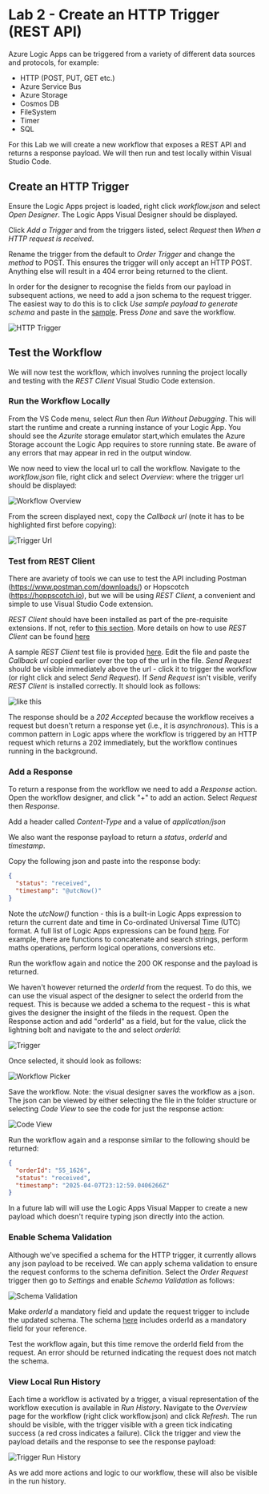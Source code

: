 # Lab 2 - Create an HTTP Trigger (REST API)

Azure Logic Apps can be triggered from a variety of different data sources and protocols, for example:

- HTTP (POST, PUT, GET etc.)
- Azure Service Bus
- Azure Storage
- Cosmos DB
- FileSystem
- Timer
- SQL

For this Lab we will create a new workflow that exposes a REST API and returns a response payload. We will then run and test locally within Visual Studio Code.

## Create an HTTP Trigger

Ensure the Logic Apps project is loaded, right click *workflow.json* and select *Open Designer*. The Logic Apps Visual Designer should be displayed.

Click *Add a Trigger* and from the triggers listed, select *Request* then *When a HTTP request is received*.

Rename the trigger from the default to *Order Trigger* and change the *method* to POST. This ensures the trigger will only accept an HTTP POST. Anything else will result in a 404 error being returned to the client.

In order for the designer to recognise the fields from our payload in subsequent actions, we need to add a json schema to the request trigger. The easiest way to do this is to click *Use sample payload to generate schema* and paste in the [sample](<../Common Files/sample_request/request.json>). Press *Done* and save the workflow.

![HTTP Trigger](images/http_trigger.png)

## Test the Workflow
We will now test the workflow, which involves running the project locally and testing with the *REST Client* Visual Studio Code extension.

### Run the Workflow Locally
From the VS Code menu, select *Run* then *Run Without Debugging*. This will start the runtime and create a running instance of your Logic App. You should see the *Azurite* storage emulator start,which emulates the Azure Storage account the Logic App requires to store running state. Be aware of any errors that may appear in red in the output window.

We now need to view the local url to call the workflow. Navigate to the *workflow.json* file, right click and select *Overview*: where the trigger url should be displayed:

![Workflow Overview](<images/Workflow Overview.png>)

From the screen displayed next, copy the *Callback url* (note it has to be highlighted first before copying):

![Trigger Url](<images/Workflow Overview - trigger url.png>)

### Test from REST Client
There are avariety of tools we can use to test the API including Postman (https://www.postman.com/downloads/) or Hopscotch (https://hoppscotch.io), but we will be using *REST Client*, a convenient and simple to use Visual Studio Code extension.

*REST Client* should have been installed as part of the pre-requisite extensions. If not, refer to  [this section](<../Lab_1_LogicApp Setup/1.1 Create_LogicApp (Standard).md>). More details on how to use *REST Client* can be found [here](https://github.com/Huachao/vscode-restclient)

A sample *REST Client* test file is provided [here](rest_client/http_trigger.http). Edit the file and paste the *Callback url* copied earlier over the top of the url in the file. *Send Request* should be visible immediately above the url - click it to trigger the workflow (or right click and select *Send Request*). If *Send Request* isn't visible, verify *REST Client* is installed correctly. It should look as follows:

![like this](<images/REST Client - Call API 202.png>)  

The response should be a *202 Accepted* because the workflow receives a request but doesn't return a response yet (i.e., it is *asynchronous*). This is a common pattern in Logic apps where the workflow is triggered by an HTTP request which returns a 202 immediately, but the workflow continues running in the background.

### Add a Response

To return a response from the workflow we need to add a *Response* action. Open the workflow designer, and click "+" to add an action. Select *Request* then *Response*.

Add a header called *Content-Type* and a value of *application/json*

We also want the response payload to return a *status*, *orderId* and *timestamp*.

Copy the following json and paste into the response body:
```json
{
  "status": "received",
  "timestamp": "@utcNow()"
}
```
Note the *utcNow()* function - this is a built-in Logic Apps expression to return the current date and time in Co-ordinated Universal Time (UTC) format. A full list of Logic Apps expressions can be found [here](https://learn.microsoft.com/en-us/azure/logic-apps/workflow-definition-language-functions-reference). For example, there are functions to concatenate and search strings, perform maths operations, perform logical operations, conversions etc.

Run the workflow again and notice the 200 OK response and the payload is returned.

We haven't however returned the *orderId* from the request. To do this, we can use the visual aspect of the designer to select the orderId from the request. This is because we added a schema to the request - this is what gives the designer the insight of the fileds in the request. Open the Response action and add "orderId" as a field, but for the value, click the lightning bolt and navigate to the and select *orderId*:

![Trigger](<images/Workslow - picker_trigger.png>)

 Once selected, it should look as follows:

![Workflow Picker](<images/Workflow - picker.png>)


Save the workflow. Note: the visual designer saves the workflow as a json. The json can be viewed by either selecting the file in the folder structure or selecting *Code View* to see the code for just the response action:

![Code View](<images/Workflow - code view.png>)

Run the workflow again and a response similar to the following should be returned:

```json
{
  "orderId": "55_1626",
  "status": "received",
  "timestamp": "2025-04-07T23:12:59.0406266Z"
}
```
In a future lab will will use the Logic Apps Visual Mapper to create a new payload which doesn't require typing json directly into the action.

### Enable Schema Validation

Although we've specified a schema for the HTTP trigger, it currently allows any json payload to be received. We can apply schema validation to ensure the request conforms to the schema definition. Select the *Order Request* trigger then go to *Settings* and enable *Schema Validation* as follows:

![Schema Validation](<images/Http Trigger - schema validation.png>)

Make *orderId* a mandatory field and update the request trigger to include the updated schema. The schema [here](<../Common Files/schemas/request.json>) includes orderId as a mandatory field for your reference.

Test the workflow again, but this time remove the orderId field from the request. An error should be returned indicating the request does not match the schema.

### View Local Run History
Each time a workflow is activated by a trigger, a visual representation of the workflow execution is available in *Run History*. Navigate to the *Overview* page for the workflow (right click workflow.json) and click *Refresh*. The run should be visible, with the trigger visible with a green tick indicating success (a red cross indicates a failure). Click the trigger and view the payload details and the response to see the response payload:

![Trigger Run History](<images/Workflow Run History Trigger.png>)

As we add more actions and logic to our workflow, these will also be visible in the run history.


